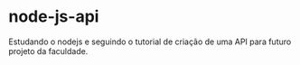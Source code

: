 # node-js-api
Estudando o nodejs e seguindo o tutorial de criação de uma API para futuro projeto da faculdade.
